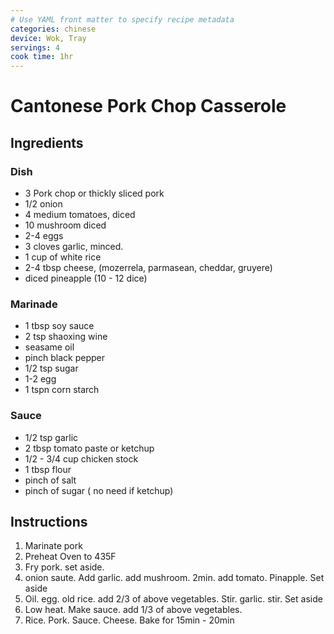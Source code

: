 ```yaml
---
# Use YAML front matter to specify recipe metadata
categories: chinese
device: Wok, Tray
servings: 4
cook time: 1hr
---
```


# Cantonese Pork Chop Casserole

## Ingredients

### Dish

- 3 Pork chop or thickly sliced pork
- 1/2 onion
- 4 medium tomatoes, diced
- 10 mushroom diced
- 2-4 eggs
- 3 cloves garlic, minced.
- 1 cup of white rice
- 2-4 tbsp cheese, (mozerrela, parmasean, cheddar, gruyere)
- diced pineapple (10 - 12 dice)

### Marinade

- 1 tbsp soy sauce
- 2 tsp shaoxing wine
- seasame oil
- pinch black pepper
- 1/2 tsp sugar
- 1-2 egg
- 1 tspn corn starch

### Sauce

- 1/2 tsp garlic
- 2 tbsp tomato paste or ketchup
- 1/2 - 3/4 cup chicken stock
- 1 tbsp flour
- pinch of salt
- pinch of sugar ( no need if ketchup)

## Instructions

1. Marinate pork
2. Preheat Oven to 435F
3. Fry pork. set aside.
4. onion saute. Add garlic. add mushroom. 2min. add tomato. Pinapple. Set aside
5. Oil. egg. old rice. add 2/3 of above vegetables. Stir. garlic. stir. Set aside
6. Low heat. Make sauce. add 1/3 of above vegetables.
7. Rice. Pork. Sauce. Cheese. Bake for 15min - 20min
